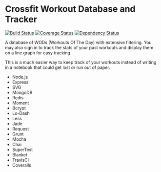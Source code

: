 Crossfit Workout Database and Tracker
========================================

[![Build Status](https://travis-ci.org/finleysa/wodgen.svg?branch=master)](https://travis-ci.org/finleysa/wodgen)
[![Coverage Status](https://coveralls.io/repos/finleysa/wodgen/badge.png?branch=master)](https://coveralls.io/r/finleysa/wodgen?branch=master)
[![Dependency Status](https://gemnasium.com/finleysa/wodgen.svg)](https://gemnasium.com/finleysa/wodgen)

A database of WODs (Workouts Of The Day) with extensive filtering. You may also sign in to track the stats of your past workouts and display them on a line graph for easy tracking. 

This is a much easier way to keep track of your workouts instead of writing in a notebook that could get lost or run out of paper.

- Node.js
- Express
- SVG
- MongoDB
- Redis
- Moment
- Bcrypt
- Lo-Dash
- Less
- Jade
- Request
- Grunt
- Mocha
- Chai
- SuperTest
- Blanket
- TravisCI
- Coveralls

